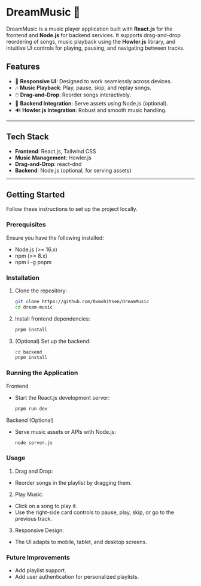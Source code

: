 # DreamMusic 🎵

DreamMusic is a music player application built with **React.js** for the frontend and **Node.js** for backend services. It supports drag-and-drop reordering of songs, music playback using the **Howler.js** library, and intuitive UI controls for playing, pausing, and navigating between tracks.

## Features

- 🎨 **Responsive UI**: Designed to work seamlessly across devices.
- 🎶 **Music Playback**: Play, pause, skip, and replay songs.
- 🖱️ **Drag-and-Drop**: Reorder songs interactively.
- 💾 **Backend Integration**: Serve assets using Node.js (optional).
- 🔊 **Howler.js Integration**: Robust and smooth music handling.

---

## Tech Stack

- **Frontend**: React.js, Tailwind CSS
- **Music Management**: Howler.js
- **Drag-and-Drop**: react-dnd
- **Backend**: Node.js (optional, for serving assets)

---

## Getting Started

Follow these instructions to set up the project locally.

### Prerequisites

Ensure you have the following installed:

- Node.js (>= 16.x)
- npm (>= 8.x)
- npm i -g pnpm

### Installation

1. Clone the repository:
   ```bash
   git clone https://github.com/0xmohitsen/DreamMusic
   cd dream-music
   ```
2. Install frontend dependencies:
   ```bash
   pnpm install
   ```
3. (Optional) Set up the backend:
   ```bash
   cd backend
   pnpm install
   ```

### Running the Application

Frontend

- Start the React.js development server:
  ```bash
  pnpm run dev
  ```

Backend (Optional)

- Serve music assets or APIs with Node.js:
  ```bash
  node server.js
  ```

### Usage

1. Drag and Drop:

- Reorder songs in the playlist by dragging them.

2. Play Music:

- Click on a song to play it.
- Use the right-side card controls to pause, play, skip, or go to the previous track.

3. Responsive Design:

- The UI adapts to mobile, tablet, and desktop screens.

### Future Improvements

- Add playlist support.
- Add user authentication for personalized playlists.
